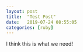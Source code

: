 ```yaml
---
layout: post
title:  "Test Post"
date:   2019-07-24 08:55:05
categories: [ruby]
---         
```



I think this is what we need! 
